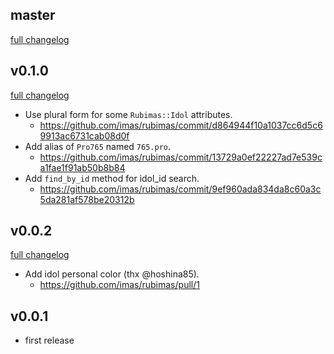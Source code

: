 ## master
[full changelog](http://github.com/imas/rubimas/compare/v0.1.0...master)

## v0.1.0
[full changelog](http://github.com/imas/rubimas/compare/v0.0.2...v0.1.0)

- Use plural form for some `Rubimas::Idol` attributes.
  - https://github.com/imas/rubimas/commit/d864944f10a1037cc6d5c69913ac6731cab08d0f
- Add alias of `Pro765` named `765.pro`.
  - https://github.com/imas/rubimas/commit/13729a0ef22227ad7e539ca1fae1f91ab50b8b84
- Add `find_by_id` method for idol_id search.
  - https://github.com/imas/rubimas/commit/9ef960ada834da8c60a3c5da281af578be20312b

## v0.0.2
[full changelog](http://github.com/imas/rubimas/compare/v0.0.1...v0.0.2)

- Add idol personal color (thx @hoshina85).
  - https://github.com/imas/rubimas/pull/1

## v0.0.1
* first release
